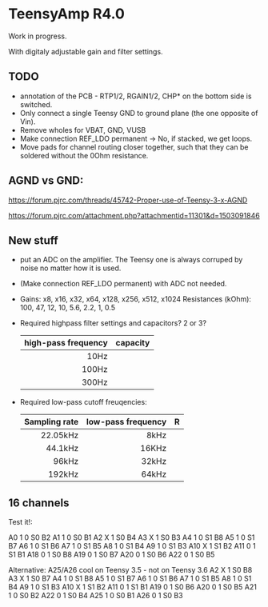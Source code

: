 # TeensyAmp R4.0

Work in progress.

With digitaly adjustable gain and filter settings.

## TODO

- annotation of the PCB - RTP1/2, RGAIN1/2, CHP* on the bottom side is switched. 
- Only connect a single Teensy GND to ground plane (the one opposite of Vin).
- Remove wholes for VBAT, GND, VUSB
- Make connection REF_LDO permanent -> No, if stacked, we get loops.
- Move pads for channel routing closer together, such that they can be
  soldered without the 0Ohm resistance.


## AGND vs GND:

https://forum.pjrc.com/threads/45742-Proper-use-of-Teensy-3-x-AGND

https://forum.pjrc.com/attachment.php?attachmentid=11301&d=1503091846


## New stuff

- put an ADC on the amplifier. The Teensy one is always corruped by
  noise no matter how it is used.
- (Make connection REF_LDO permanent) with ADC not needed.

- Gains:               x8, x16, x32, x64, x128, x256, x512, x1024
  Resistances (kOhm): 100,  47,  12,  10,  5.6,  2.2,    1,   0.5

- Required highpass filter settings and capacitors? 2 or 3?

  | high-pass frequency | capacity |
  | ------------------: | -------: |
  |  10Hz               |          |
  | 100Hz               |          |
  | 300Hz               |          |

- Required low-pass cutoff freuqencies:

  | Sampling rate | low-pass frequency | R         |
  | ------------: | -----------------: | --------: |
  |  22.05kHz     |    8kHz            |           |
  |  44.1kHz      |   16KHz            |           |
  |  96kHz        |   32kHz            |           |
  | 192kHz        |   64kHz            |           |


## 16 channels

Test it!:

  A0     1    0   S0  B2
  A1     1    0   S0  B1
  A2     X    1   S0  B4
  A3     X    1   S0  B3
  A4     1    0   S1  B8
  A5     1    0   S1  B7
  A6     1    0   S1  B6
  A7     1    0   S1  B5
  A8     1    0   S1  B4
  A9     1    0   S1  B3
  A10    X    1   S1  B2
  A11    0    1   S1  B1
  A18    0    1   S0  B8
  A19    0    1   S0  B7
  A20    0    1   S0  B6
  A22    0    1   S0  B5

Alternative: A25/A26 cool on Teensy 3.5 - not on Teensy 3.6
  A2     X    1   S0  B8
  A3     X    1   S0  B7
  A4     1    0   S1  B8
  A5     1    0   S1  B7
  A6     1    0   S1  B6
  A7     1    0   S1  B5
  A8     1    0   S1  B4
  A9     1    0   S1  B3
  A10    X    1   S1  B2
  A11    0    1   S1  B1
  A19    0    1   S0  B6
  A20    0    1   S0  B5
  A21    1    0   S0  B2
  A22    0    1   S0  B4
  A25    1    0   S0  B1
  A26    0    1   S0  B3


